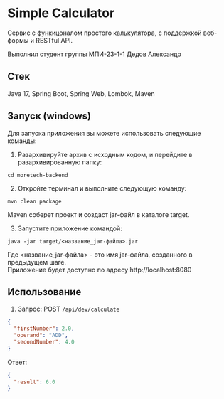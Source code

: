 # Simple Calculator

Сервис с функицоналом простого калькулятора, с поддержкой веб-формы и RESTful API.

Выполнил студент группы МПИ-23-1-1 Дедов Александр
## Стек
Java 17, Spring Boot, Spring Web, Lombok, Maven

## Запуск (windows)
Для запуска приложения вы можете использовать следующие команды:

1. Разархивируйте архив с исходным кодом, и перейдите в разархивированную папку:
```
cd moretech-backend
```
2. Откройте терминал и выполните следующую команду:
```
mvn clean package
```
Maven соберет проект и создаст jar-файл в каталоге target.

3. Запустите приложение командой:
```
java -jar target/<название_jar-файла>.jar
```
Где <название_jar-файла> - это имя jar-файла, созданного в предыдущем шаге. <br>
Приложение будет доступно по адресу http://localhost:8080

## Использование

1) Запрос: POST  `/api/dev/calculate`
```json
{
  "firstNumber": 2.0,
  "operand": "ADD",
  "secondNumber": 4.0
}
```
Ответ:
```json
{
  "result": 6.0
}
```
